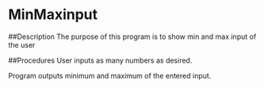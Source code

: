 # MinMaxinput

##Description
The purpose of this program is to show min and max input of the user

##Procedures
User inputs as many numbers as desired.

Program outputs minimum and maximum of the entered input.
